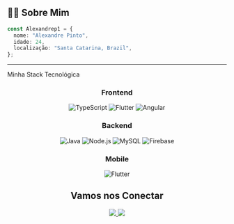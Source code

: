 ## 👨‍💻 Sobre Mim

```ts
const Alexandrep1 = {
  nome: "Alexandre Pinto",
  idade: 24,
  localização: "Santa Catarina, Brazil",
};
```

---

 Minha Stack Tecnológica

<div align="center">
  
  ### Frontend

  ![TypeScript](https://img.shields.io/badge/TypeScript-3178C6?style=for-the-badge&logo=typescript&logoColor=white)
  ![Flutter](https://img.shields.io/badge/Flutter-02569B?style=for-the-badge&logo=flutter&logoColor=white)
  ![Angular](https://img.shields.io/badge/Angular-DD0031?style=for-the-badge&logo=angular&logoColor=white)

  ### Backend

  ![Java](https://img.shields.io/badge/Java-ED8B00?style=for-the-badge&logo=openjdk&logoColor=white)
  ![Node.js](https://img.shields.io/badge/Node.js-339933?style=for-the-badge&logo=nodedotjs&logoColor=white)
  ![MySQL](https://img.shields.io/badge/MySQL-4479A1?style=for-the-badge&logo=mysql&logoColor=white)
  ![Firebase](https://img.shields.io/badge/Firebase-FFCA28?style=for-the-badge&logo=firebase&logoColor=black)

  ### Mobile
  
  ![Flutter](https://img.shields.io/badge/Flutter-02569B?style=for-the-badge&logo=flutter&logoColor=white)

  ## Vamos nos Conectar

<p>
  <a href="mailto:alexandrepinto199014@gmail.com">
    <img src="https://img.shields.io/badge/Email-8e44ad?style=for-the-badge&logo=gmail&logoColor=white" />
  </a>
  <a href="linkedin.com/in/alexandre-pinto-b0674a274">
    <img src="https://img.shields.io/badge/LinkedIn-0A66C2?style=for-the-badge&logo=linkedin&logoColor=white" />
  </a>
</p>

